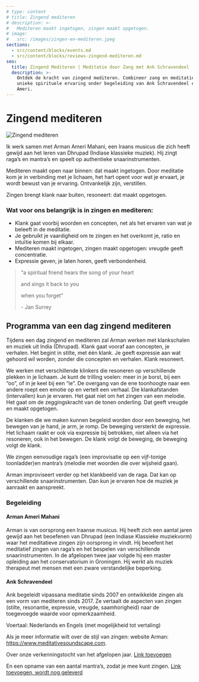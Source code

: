 ```yaml
---
# type: content
# title: Zingend mediteren
# description: >-
#   Mediteren maakt ingetogen, zingen maakt opgetogen.
# image:
#   src: /images/zingen-en-mediteren.jpeg
sections:
  - src/content/blocks/events.md
  - src/content/blocks/reviews-zingend-mediteren.md
seo:
  title: Zingend Mediteren | Meditatie door Zang met Ank Schravendeel
  description: >-
    Ontdek de kracht van zingend mediteren. Combineer zang en meditatie voor een
    unieke spirituele ervaring onder begeleiding van Ank Schravendeel en Arman
    Ameri.
---
```


# Zingend mediteren

![Zingend mediteren](/images/zingen-en-mediteren.jpeg)

<p>
  Ik werk samen met Arman Ameri Mahani, een Iraans musicus die zich heeft gewijd aan het leren van Dhrupad (Indiase klassieke muziek). Hij zingt raga’s en mantra’s en speelt op authentieke snaarinstrumenten.
</p>

<p>
  Mediteren maakt open naar binnen: dat maakt ingetogen.
  Door meditatie kom je in verbinding met je lichaam, het hart opent voor wat je ervaart, je wordt bewust van je ervaring. Ontvankelijk zijn, verstillen.
</p>

<p>
  Zingen brengt klank naar buiten, resoneert: dat maakt opgetogen.
</p>

<h3>Wat voor ons belangrijk is in zingen en mediteren:</h3>
<ul>
  <li>Klank gaat voorbij woorden en concepten, net als het ervaren van wat je beleeft in de meditatie.</li>
  <li>Je gebruikt je vaardigheid om te zingen en het overkomt je, ratio en intuïtie komen bij elkaar.</li>
  <li>Mediteren maakt ingetogen, zingen maakt opgetogen: vreugde geeft concentratie.</li>
  <li>Expressie geven, je laten horen, geeft verbondenheid.</li>
</ul>

<blockquote className="text-center italic my-4">
  <p>“a spiritual friend hears the song of your heart</p>
  <p>and sings it back to you</p>
  <p>when you forget”</p>
  <footer>- Jan Surrey</footer>
</blockquote>

## Programma van een dag zingend mediteren

Tijdens een dag zingend en mediteren zal Arman werken met klankschalen en muziek uit India (Dhrupad). Klank gaat vooraf aan concepten, je verhalen. Het begint in stilte, met één klank. Je geeft expressie aan wat gehoord wil worden, zonder die concepten en verhalen. Klank resoneert.

We werken met verschillende klinkers die resoneren op verschillende plekken in je lichaam. Je kunt de trilling voelen: meer in je borst, bij een “oo”, of in je keel bij een “ie”. De overgang van de ene toonhoogte naar een andere roept een emotie op en vertelt een verhaal. Die klankafstanden (intervallen) kun je ervaren. Het gaat niet om het zingen van een melodie. Het gaat om de zeggingskracht van de tonen onderling. Dat geeft vreugde en maakt opgetogen.

De klanken die we maken kunnen begeleid worden door een beweging, het bewegen van je hand, je arm, je romp. De beweging versterkt de expressie. Het lichaam raakt er ook via expressie bij betrokken, niet alleen via het resoneren, ook in het bewegen. De klank volgt de beweging, de beweging volgt de klank.

We zingen eenvoudige raga’s (een improvisatie op een vijf-tonige toonladder)en mantra’s (melodie met woorden die over wijsheid gaan).

Arman improviseert verder op het klankbeeld van de raga. Dat kan op verschillende snaarinstrumenten. Dan kun je ervaren hoe de muziek je aanraakt en aanspreekt.

<h3>Begeleiding</h3>

<h4>Arman Ameri Mahani</h4>
<p>
  Arman is van oorsprong een Iraanse musicus. Hij heeft zich een aantal jaren gewijd aan het beoefenen van Dhrupad (een Indiase Klassieke muziekvorm) waar het meditatieve zingen zijn oorsprong in vindt. Hij beoefent het meditatief zingen van raga’s en het bespelen van verschillende snaarinstrumenten. In de afgelopen twee jaar volgde hij een master opleiding aan het conservatorium in Groningen. Hij werkt als muziek therapeut met mensen met een zware verstandelijke beperking.
</p>

<h4>Ank Schravendeel</h4>
<p>
  Ank begeleidt vipassana meditatie sinds 2007 en ontwikkelde zingen als een vorm van mediteren sinds 2017. Ze vertaalt de aspecten van zingen (stilte, resonantie, expressie, vreugde, saamhorigheid) naar de toegevoegde waarde voor opmerkzaamheid.
</p>

<p>
  Voertaal: Nederlands en Engels (met mogelijkheid tot vertaling)
</p>

<p>
  Als je meer informatie wilt over de stijl van zingen: website Arman: <a href="https://www.meditativesoundscape.com" target="_blank" rel="noopener noreferrer">https://www.meditativesoundscape.com</a>.
</p>

<p>
  Over onze verkenningstocht van het afgelopen jaar. <a href="#">Link toevoegen</a>
</p>

<p>
  En een opname van een aantal mantra’s, zodat je mee kunt zingen. <a href="#">Link toevoegen, wordt nog geleverd</a>
</p>
